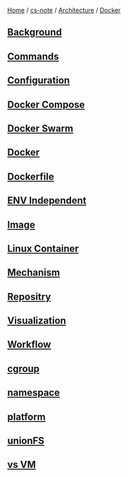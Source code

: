 [Home](https://mengxianbin.github.io) /
[cs-note](https://mengxianbin.github.io/cs-note/content) /
[Architecture](https://mengxianbin.github.io/cs-note/content/Architecture) /
[Docker](https://mengxianbin.github.io/cs-note/content/Architecture/Docker)

## [Background](https://mengxianbin.github.io/cs-note/content/Architecture/Docker/Background)

## [Commands](https://mengxianbin.github.io/cs-note/content/Architecture/Docker/Commands)

## [Configuration](https://mengxianbin.github.io/cs-note/content/Architecture/Docker/Configuration)

## [Docker Compose](https://mengxianbin.github.io/cs-note/content/Architecture/Docker/Docker%20Compose)

## [Docker Swarm](https://mengxianbin.github.io/cs-note/content/Architecture/Docker/Docker%20Swarm)

## [Docker](https://mengxianbin.github.io/cs-note/content/Architecture/Docker/Docker)

## [Dockerfile](https://mengxianbin.github.io/cs-note/content/Architecture/Docker/Dockerfile)

## [ENV Independent](https://mengxianbin.github.io/cs-note/content/Architecture/Docker/ENV%20Independent)

## [Image](https://mengxianbin.github.io/cs-note/content/Architecture/Docker/Image)

## [Linux Container](https://mengxianbin.github.io/cs-note/content/Architecture/Docker/Linux%20Container)

## [Mechanism](https://mengxianbin.github.io/cs-note/content/Architecture/Docker/Mechanism)

## [Repositry](https://mengxianbin.github.io/cs-note/content/Architecture/Docker/Repositry)

## [Visualization](https://mengxianbin.github.io/cs-note/content/Architecture/Docker/Visualization)

## [Workflow](https://mengxianbin.github.io/cs-note/content/Architecture/Docker/Workflow)

## [cgroup](https://mengxianbin.github.io/cs-note/content/Architecture/Docker/cgroup)

## [namespace](https://mengxianbin.github.io/cs-note/content/Architecture/Docker/namespace)

## [platform](https://mengxianbin.github.io/cs-note/content/Architecture/Docker/platform)

## [unionFS](https://mengxianbin.github.io/cs-note/content/Architecture/Docker/unionFS)

## [vs VM](https://mengxianbin.github.io/cs-note/content/Architecture/Docker/vs%20VM)
